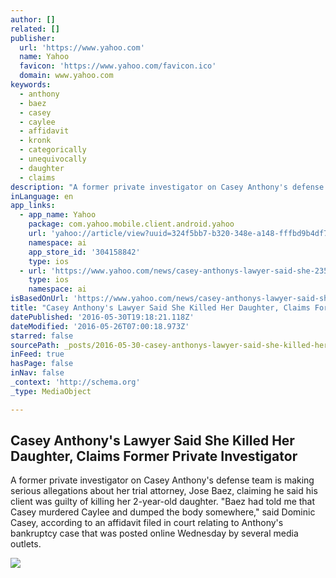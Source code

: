 ```yaml
---
author: []
related: []
publisher:
  url: 'https://www.yahoo.com'
  name: Yahoo
  favicon: 'https://www.yahoo.com/favicon.ico'
  domain: www.yahoo.com
keywords:
  - anthony
  - baez
  - casey
  - caylee
  - affidavit
  - kronk
  - categorically
  - unequivocally
  - daughter
  - claims
description: "A former private investigator on Casey Anthony's defense team is making serious allegations about her trial attorney, Jose Baez, claiming he said his client was guilty of killing her 2-year-old daughter. \"Baez had told me that Casey murdered Caylee and dumped the body somewhere,\" said Dominic Casey, according to an affidavit filed in court relating to Anthony's bankruptcy case that was posted online Wednesday by several media outlets."
inLanguage: en
app_links:
  - app_name: Yahoo
    package: com.yahoo.mobile.client.android.yahoo
    url: 'yahoo://article/view?uuid=324f5bb7-b320-348e-a148-fffbd9b4df75&src=web'
    namespace: ai
    app_store_id: '304158842'
    type: ios
  - url: 'https://www.yahoo.com/news/casey-anthonys-lawyer-said-she-235400493.html'
    type: ios
    namespace: ai
isBasedOnUrl: 'https://www.yahoo.com/news/casey-anthonys-lawyer-said-she-235400493.html'
title: "Casey Anthony's Lawyer Said She Killed Her Daughter, Claims Former Private Investigator"
datePublished: '2016-05-30T19:18:21.118Z'
dateModified: '2016-05-26T07:00:18.973Z'
starred: false
sourcePath: _posts/2016-05-30-casey-anthonys-lawyer-said-she-killed-her-daughter-claims.md
inFeed: true
hasPage: false
inNav: false
_context: 'http://schema.org'
_type: MediaObject

---
```

<article style=""><h1>Casey Anthony's Lawyer Said She Killed Her Daughter, Claims Former Private Investigator</h1><p>A former private investigator on Casey Anthony's defense team is making serious allegations about her trial attorney, Jose Baez, claiming he said his client was guilty of killing her 2-year-old daughter. "Baez had told me that Casey murdered Caylee and dumped the body somewhere," said Dominic Casey, according to an affidavit filed in court relating to Anthony's bankruptcy case that was posted online Wednesday by several media outlets.</p><img src="https://www.yahoo.com/sy/ny/api/res/1.2/E8U97F0P9dGRHFKJOHDuWQ--/YXBwaWQ9aGlnaGxhbmRlcjtzbT0xO3c9NjMwO2g9MzU0/http://media.zenfs.com/en-US/homerun/inside_edition/47ff11b3e6dab7f2093039a568c1f36a" /></article>
